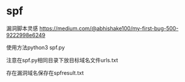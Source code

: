 # spf

漏洞脚本灵感 https://medium.com/@abhishake100/my-first-bug-500-9222998e6249 

使用方法python3 spf.py

注意在spf.py相同目录下放目标域名文件urls.txt

存在漏洞域名保存在spfresult.txt

